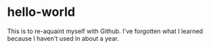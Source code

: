 # hello-world
This is to re-aquaint myself with Github. I've forgotten what I learned because I haven't used in about a year.
